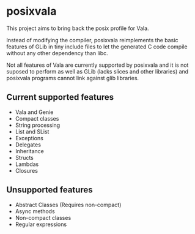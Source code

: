 posixvala
=========

This project aims to bring back the posix profile for Vala.

Instead of modifying the compiler, posixvala reimplements the
basic features of GLib in tiny include files to let the generated
C code compile without any other dependency than libc.

Not all features of Vala are currently supported by posixvala
and it is not suposed to perform as well as GLib (lacks slices
and other libraries) and posixvala programs cannot link against
glib libraries.

Current supported features
--------------------------

* Vala and Genie
* Compact classes
* String processing
* List and SList
* Exceptions
* Delegates
* Inheritance
* Structs
* Lambdas
* Closures

Unsupported features
--------------------
* Abstract Classes (Requires non-compact)
* Async methods
* Non-compact classes
* Regular expressions
